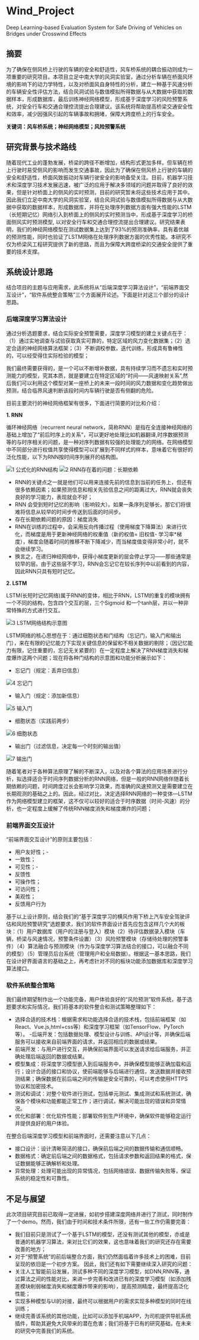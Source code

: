 # Wind_Project
Deep Learning-based Evaluation System for Safe Driving of Vehicles on Bridges under Crosswind Effects

## 摘要

为了确保在侧风桥上行驶的车辆的安全和舒适性，风车桥系统的耦合振动则成为一项重要的研究项目。本项目立足中南大学的风洞实验室，通过分析车辆在桥面风环境的影响下的动力学特性，以及对桥面风自身特性的分析，建立一种基于风速分析的车辆安全性评估方法，结合风洞试验与数值模拟所得数据与从大数据中获取的数据样本，形成数据库，最后训练神经网络模型，形成基于深度学习的风险预警系统，对安全行车和交通合理控流提出合理建议。该系统将帮助提高桥梁交通安全性和效率，减少因强风引起的车辆事故和拥堵，保障大跨度桥上的行车安全。

**关键词：风车桥系统；神经网络模型；风险预警系统**

## 研究背景与技术路线

随着现代工业的蓬勃发展，桥梁的跨径不断增加，结构形式更加多样。但车辆在桥上行驶时易受侧风的影响而发生交通事故，因此为了确保在侧风桥上行驶的车辆的安全和舒适性，桥面风致振动对车辆行驶安全的影响备受关注。目前，机器学习技术和深度学习技术发展迅速，被广泛的应用于解决多领域的问题并取得了良好的效果，但是针对桥面上的侧风的实时预测，目前的研究暂未将这些技术应用于其中。因此我们立足中南大学的风洞实验室，结合风洞试验与数值模拟所得数据与从大数据中获取的数据样本，形成数据库，并将在处理序列数据方面有强大性能的LSTM（长短期记忆）网络引入到桥面上的侧风的实时预测当中，形成基于深度学习的桥面侧风实时预测模型, 以对安全行车和交通合理控流提出合理建议。研究结果表明，我们的神经网络模型在测试数据集上达到了93%的预测准确率，具有着优越的预测性能，同时也验证了LSTM网络在处理序列数据方面的优秀性能。本研究不仅为桥梁风工程研究提供了新的思路，而且为保障大跨度桥梁的交通安全提供了重要的技术支撑。

## 系统设计思路

结合项目的主题与应用需求，此系统将从“后端深度学习算法设计”，“前端界面交互设计”，“软件系统整合策略”三个方面展开论述。下面是针对这三个部分的设计思路。
    
### 后端深度学习算法设计

通过分析选题要求，结合实际安全预警需要，深度学习模型的建立关键点在于：（1）通过实地调查与试验获取真实可靠的，特定区域的风力变化数据集；（2）选定合适的神经网络算法框架；（3）不断调校参数，迭代训练，形成具有鲁棒性的，可以经受得住实际检验的模型；

我们最终需要获得的，是一个可以不断增补数据，具有持续学习而不遗忘和实时预测能力的模型，究其本质，就是要建立在特定区域的“时间——风速映射关系”,然后我们可以利用这个模型对某一座桥上的未来一段时间的风力数据和变化趋势做出预测，结合临界风速判断该段时间内车辆行驶是否有侧翻的危险。

目前主要流行的神经网络框架有很多，下面进行简要的对比和介绍：

**1. RNN** 
    
循环神经网络（recurrent neural network，简称RNN）是指在全连接神经网络的基础上增加了“前后时序上的关系”，可以更好地处理比如机器翻译,时序数据预测等的与时序相关的问题，是一种对序列数据有较强的处理能力的网络。在网络模型中不同部分进行权值共享使得模型可以扩展到不同样式的样本，意味着它有很好的泛化性能，以下为RNN按时间序列展开的结构图。

![1 公式化的RNN结构](https://i-blog.csdnimg.cn/blog_migrate/53366d2d0ca657892178eb3abab32f92.png)
![2 RNN存在着的问题：长期依赖](https://i-blog.csdnimg.cn/blog_migrate/3a31e94666212e1c7e120ac55474680e.png)

- RNN的关键点之一就是他们可以用来连接先前的信息到当前的任务上，但还有很多依赖因素；如果预测信息和相关先验信息之间的距离过大，RNN就会丧失良好的学习能力，表现就会不好；
- RNN 会受到短时记忆的影响（影响较大）。如果一条序列足够长，那它们将很难将信息从较早的时间步传送到后面的时间步。
- 存在长期依赖问题的原因：梯度消失
- RNN在训练的过程中，会采用反向传播过程（使用梯度下降算法）来进行优化，而梯度是用于更新神经网络的权重值（新的权值= 旧权值- 学习率*梯度），梯度会随着时间的推移不断下降减少，而当梯度值变得非常小时，就不会继续学习。 
- 换言之，在递归神经网络中，获得小梯度更新的层会停止学习——那些通常是较早的层。由于这些层不学习，RNN会忘记它在较长序列中以前看到的内容，因此RNN只具有短时记忆。


**2. LSTM** 

LSTM(长短时记忆网络)属于RNN的变体，相比于RNN，LSTM的重复的模块拥有一个不同的结构，包含四个交互的层，三个Sigmoid 和一个tanh层，并以一种非常特殊的方式进行交互。

![3 LSTM网络结构示意图](https://i-blog.csdnimg.cn/blog_migrate/0ec26f5e7ee914ea98d6a4ee0f2d8014.png)

LSTM网络的核心思想在于：通过细胞状态和门结构（忘记门，输入门和输出门），来在有限的记忆能力下实现关键信息的保留和不相关数据的剔除；（因记忆能力有限，记住重要的，忘记无关紧要的）在一定程度上解决了RNN梯度消失和梯度爆炸这两个问题；现在将各种门结构的示意图和功能分析展示如下：

- 忘记门（规定：丢弃旧信息）

![4 忘记门](https://i-blog.csdnimg.cn/blog_migrate/2e697db05c0f6ba33a33b6933f8b1a18.png)

- 输入门（规定：添加新信息）

![5 输入门](https://i-blog.csdnimg.cn/blog_migrate/399749776a03b6551922b9d1738e3dfe.png)

- 细胞状态（实践前两步）

![6 细胞状态](https://i-blog.csdnimg.cn/blog_migrate/d4be9a204472f0fd5fe762a2f40a0541.png)

- 输出门（过滤信息，决定每一个时刻的输出值）

![7 输出门](https://i-blog.csdnimg.cn/blog_migrate/8289b41615409092666db6ffdf594ffc.png)

随着笔者对于各种算法原理了解的不断深入，以及对各个算法的应用场景进行分析，拟选择适合于时间序列数据分析的RNN网络，但是一般的RNN网络伴随着长期依赖的问题，时间跨度过长会影响学习效果，而准确的风速预测又是需要建立在长期观测的基础之上的。因此，经过对比，决定选择RNN网络的一种变体—LSTM作为网络模型建立的框架，这不仅可以较好的适合于时序数据（时间-风速）的分析，也一定程度上缓解了传统RNN梯度消失和梯度爆炸的问题；

### 前端界面交互设计

“前端界面交互设计”的原则主要包括：
- 用户友好性；-
- 一致性；
- 可见性；-
- 反馈性
- 可操作性；
- 可访问性；
- 美观性；
- 反馈用户行为

基于以上设计原则，结合我们的“基于深度学习的横风作用下桥上汽车安全驾驶评估和风险预警研究”选题要求，我们的软件界面设计首先应包含这样几个大的板块：（1）用户数据库（用户的注册与登入）模块（2）待评估数据录入模块（车辆，桥梁与风速情况，预警条件设置）（3）风险预警模块（存储待处理的预警事件）（4）算法融合与预测模块（作为与深度学习算法结合的接口，可以融合不同的模型）（5）管理员后台系统（管理用户和全局数据）。根据这一基本思路，我们在设计好界面语言的基础之上，再考虑针对不同的板块功能添加数据库和深度学习算法接口。

### 软件系统整合策略

我们最终期望制作出一个功能完备，用户体验良好的“风险预测”软件系统，基于选题要求和实际情况，我们将基本的软件整合和测试策略整理如下：

- 选择合适的技术栈：根据需求和功能选择合适的技术栈，包括前端框架（如React、Vue.js,html+css等）和深度学习框架（如TensorFlow、PyTorch等）。
-后端开发：包括数据处理、模型设计与训练、API设计等，并确保后端服务可以接收来自前端界面的请求，并返回相应的数据或结果。
- 前端开发：与用户进行交互，并确保前端界面可以发送请求给后端服务，并正确处理后端返回的数据或结果。
- 模型集成：将深度学习模型嵌入到后端服务中，并确保模型能够正确加载和运行；设计合适的接口和协议，使前端能够与后端进行通信，发送数据并接收预测结果；确保数据在前后端之间的传输是安全可靠的，可以考虑使用HTTPS协议和加密技术。
- 测试和调试：对整个软件进行测试，包括单元测试、集成测试和系统测试，确保各个模块和功能都能正常工作；进行调试，解决可能出现的错误和异常情况。
- 优化和部署：优化软件性能；部署软件到生产环境中，确保软件能够稳定运行并提供良好的用户体验。

在整合后端深度学习模型和前端界面时，还需要注意以下几点：
- 接口设计：设计清晰简洁的接口，确保前后端之间的数据传输和通信顺畅。
- 数据格式：确定前后端之间的数据格式，包括请求参数和返回结果的格式，保证数据能够正确解析和处理。
- 异常处理：处理可能出现的异常情况，包括网络错误、数据传输失败等，保证系统的稳定性和可靠性。

## 不足与展望

此次项目研究目前已取得一定进展，如初步搭建深度网络并进行了测试，同时制作了一个demo。然而，我们由于时间和技术条件所限，还有一些工作仍需要完善：

- 我们目前只是测试了一个基于LSTM的模型，还没有测试其他的模型，亦或是普通的机器学习算法，来对比它们的效果，这也意味着我们的研究还存在需要改善的地方；
- 对于“预警系统”的前后端整合方面，我们仍然面临着许多技术上的困难，目前呈现的依旧是一个初步方案。
因此，我们还有如下需要继续深入研究的问题：
- 关注人工智能前沿发展，测试多种不同的深度学习模型，如DNN,RNN等，通过算法之间的性能对比，来进一步完善和改进已有的深度学习模型（如添加残差模块削弱梯度消失和梯度爆炸带来的影响），提高预测精度，最终提高泛化性能；
- 实现多种模型与UI的对接，最终可以根据用户的需求实现多种模型的同时在线训练；
- 继续完善该系统的其他功能，比如可以添加手机端APP，为司机提供导航系统插件，帮助其避免大风带来的潜在危害；我们将基于已有的研究基础，在未来的研究中完善我们的系统。

